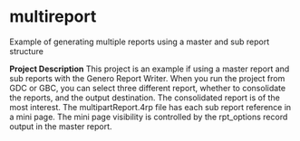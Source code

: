 # multireport
Example of generating multiple reports using a master and sub report structure

**Project Description**
This project is an example if using a master report and sub reports with the Genero Report Writer. 
When you run the project from GDC or GBC, you can select three different report, whether to
consolidate the reports, and the output destination.  The consolidated report is of the most interest.
The multipartReport.4rp file has each sub report reference in a mini page.  The mini page visibility
is controlled by the rpt_options record output in the master report.

